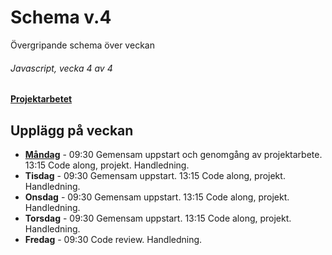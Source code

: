 # Schema v.4
Övergripande schema över veckan

###### Javascript, vecka 4 av 4

**[Projektarbetet](https://github.com/Lexicon-frontend-2024-2025/projekt-js-individuellt/tree/main)**

## Upplägg på veckan
* **[Måndag](https://github.com/Lexicon-frontend-2024-2025/lektion-27-jan)** - 09:30 Gemensam uppstart och genomgång av projektarbete. 13:15 Code along, projekt. Handledning.
* **Tisdag** - 09:30 Gemensam uppstart. 13:15 Code along, projekt. Handledning.
* **Onsdag** - 09:30 Gemensam uppstart. 13:15 Code along, projekt. Handledning.
* **Torsdag** - 09:30 Gemensam uppstart. 13:15 Code along, projekt. Handledning.
* **Fredag** - 09:30 Code review. Handledning.
